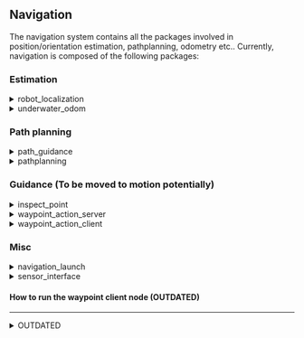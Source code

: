 ## Navigation

The navigation system contains all the packages involved in position/orientation estimation, pathplanning, odometry etc..
Currently, navigation is composed of the following packages:

### Estimation
<details>
<summary>robot_localization</summary>

* A package containing a set of  nonlinear state estimation nodes.
</details>

<details>
<summary>underwater_odom</summary>

* A package containing a node that collects pressure and dvl data and collects it in a common topic.
* Also calculates a depth estimate from the pressure sensor data.
</details>


### Path planning
<details>
<summary>path_guidance</summary>

* WIP
</details>


<details>
<summary>pathplanning</summary>

* WIP
</details>


### Guidance (To be moved to motion potentially)
<details>
<summary>inspect_point</summary>

* A package that implements a way for the AUV to inspect an unknown point, in search for recognizable objects.
* A package that is half-guidance and half-mission, really.
</details>

<details>
<summary>waypoint_action_server</summary>

* Currently an empty package.
</details>

<details>
<summary>waypoint_action_client</summary>

* A WIP of a module that would allow for guidance by set waypoints.
</details>

### Misc
<details>
<summary>navigation_launch</summary>

* Contains the launch file for the navigation system required by either the simulated or real AUV.
</details>

<details>
<summary>sensor_interface</summary>

* Currently not in use.
* A sensor interface for:
	* BNO055 IMU
	* MS5837 digital pressure sensor

</details>





#### How to run the waypoint client node (OUTDATED) ##
-------------------------
<details>
<summary>OUTDATED</summary>
Outdated, but kept here just in case.

1. Open a window and run Gazebo world, spawn Manta, thruster manager and navigation by executing: 
	```bash
	$ roslaunch waypoint_action_client load_waypoints_file.launch
	```

2. Open a second window and run dp-controller:
	```bash
	$ roslaunch vortex dp_control.launch 
	```
  
3. Open a third window and launch the path generator client.
	```bash
	$ roslaunch waypoint_action_client send_waypoints_file.launch
	```
</details>


